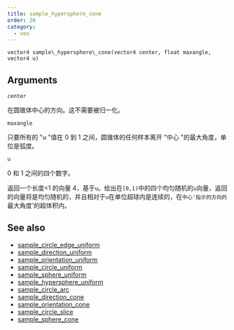 ```yaml
---
title: sample_hypersphere_cone
order: 20
category:
  - vex
---
```


`vector4 sample\_hypersphere\_cone(vector4 center, float maxangle, vector4 u)`

## Arguments

`center`

在圆锥体中心的方向。这不需要被归一化。

`maxangle`

只要所有的 "u "值在 0 到 1 之间，圆锥体的任何样本离开 "中心 "的最大角度，单位是弧度。

`u`

0 和 1 之间的四个数字。

返回一个长度<1 的向量 4，基于`u`。给出在`[0,1)`中的四个均匀随机的`u`向量，返回的向量将是均匀随机的，并且相对于`u`在单位超球内是连续的，在`中心'指示的方向的`最大角度'的超体积内。

## See also

- [sample_circle_edge_uniform](sample_circle_edge_uniform.html)
- [sample_direction_uniform](sample_direction_uniform.html)
- [sample_orientation_uniform](sample_orientation_uniform.html)
- [sample_circle_uniform](sample_circle_uniform.html)
- [sample_sphere_uniform](sample_sphere_uniform.html)
- [sample_hypersphere_uniform](sample_hypersphere_uniform.html)
- [sample_circle_arc](sample_circle_arc.html)
- [sample_direction_cone](sample_direction_cone.html)
- [sample_orientation_cone](sample_orientation_cone.html)
- [sample_circle_slice](sample_circle_slice.html)
- [sample_sphere_cone](sample_sphere_cone.html)
